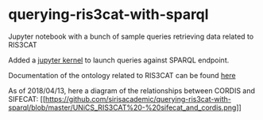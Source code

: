# querying-ris3cat-with-sparql

Jupyter notebook with a bunch of sample queries retrieving data related to RIS3CAT 

Added a [jupyter kernel](https://github.com/paulovn/sparql-kernel) to launch queries against SPARQL endpoint.


Documentation of the ontology related to RIS3CAT can be found [here](http://s3-eu-west-1.amazonaws.com/ontology-documentation-internal/index.html#unics_ris3cat_projects)

As of 2018/04/13, here a diagram of the relationships between CORDIS and SIFECAT:
[[https://github.com/sirisacademic/querying-ris3cat-with-sparql/blob/master/UNiCS_RIS3CAT%20-%20sifecat_and_cordis.png]]